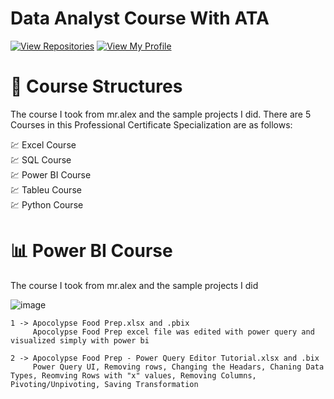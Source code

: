 # Data Analyst Course With ATA


[![View Repositories](https://img.shields.io/badge/View-My_Repositories-blue?logo=GitHub)](https://github.com/BariscanBilgen?tab=repositories)
[![View My Profile](https://img.shields.io/badge/View-My_Profile-green?logo=GitHub)](https://github.com/BariscanBilgen) 

# 📙 Course Structures
The course I took from mr.alex and the sample projects I did. There are 5 Courses in this Professional Certificate Specialization are as follows:

 💹 Excel Course <br>
 💹 SQL Course <br>
 💹 Power BI Course <br>
 💹 Tableu Course <br>
 💹 Python Course <br>

# 📊 Power BI Course
The course I took from mr.alex and the sample projects I did

![image](https://user-images.githubusercontent.com/91004987/216774379-29128155-4788-4b52-b245-4a9687ffc730.png)


```
1 -> Apocolypse Food Prep.xlsx and .pbix
     Apocolypse Food Prep excel file was edited with power query and visualized simply with power bi
```


```
2 -> Apocolypse Food Prep - Power Query Editor Tutorial.xlsx and .bix
     Power Query UI, Removing rows, Changing the Headars, Chaning Data Types, Reomving Rows with "x" values, Removing Columns, Pivoting/Unpivoting, Saving Transformation
```
